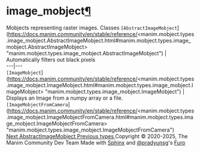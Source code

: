 # image_mobject[¶](https://docs.manim.community/en/stable/reference/<#module-manim.mobject.types.image_mobject> "Link to this heading")
Mobjects representing raster images.
Classes
`[AbstractImageMobject`](https://docs.manim.community/en/stable/reference/<manim.mobject.types.image_mobject.AbstractImageMobject.html#manim.mobject.types.image_mobject.AbstractImageMobject> "manim.mobject.types.image_mobject.AbstractImageMobject") | Automatically filters out black pixels  
---|---  
`[ImageMobject`](https://docs.manim.community/en/stable/reference/<manim.mobject.types.image_mobject.ImageMobject.html#manim.mobject.types.image_mobject.ImageMobject> "manim.mobject.types.image_mobject.ImageMobject") | Displays an Image from a numpy array or a file.  
`[ImageMobjectFromCamera`](https://docs.manim.community/en/stable/reference/<manim.mobject.types.image_mobject.ImageMobjectFromCamera.html#manim.mobject.types.image_mobject.ImageMobjectFromCamera> "manim.mobject.types.image_mobject.ImageMobjectFromCamera")  
[ Next AbstractImageMobject ](https://docs.manim.community/en/stable/reference/<manim.mobject.types.image_mobject.AbstractImageMobject.html>) [ Previous types ](https://docs.manim.community/en/stable/reference/<manim.mobject.types.html>)
Copyright © 2020-2025, The Manim Community Dev Team 
Made with [Sphinx](https://docs.manim.community/en/stable/reference/<https:/www.sphinx-doc.org/>) and [@pradyunsg](https://docs.manim.community/en/stable/reference/<https:/pradyunsg.me>)'s [Furo](https://docs.manim.community/en/stable/reference/<https:/github.com/pradyunsg/furo>)
